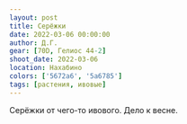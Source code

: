 ```yaml
---
layout: post
title: Серёжки
date: 2022-03-06 00:00:00
author: Д.Г.
gear: [70D, Гелиос 44-2]
shoot_date: 2022-03-06
location: Нахабино
colors: ['5672a6', '5a6785']
tags: [растения, ивовые]
---
```

Серёжки от чего-то ивового. Дело к весне.
